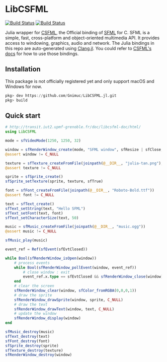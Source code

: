 # LibCSFML

[![Build Status](https://travis-ci.com/Gnimuc/LibCSFML.jl.svg?branch=master)](https://travis-ci.com/Gnimuc/LibCSFML.jl)
[![Build Status](https://ci.appveyor.com/api/projects/status/github/Gnimuc/LibCSFML.jl?svg=true)](https://ci.appveyor.com/project/Gnimuc/LibCSFML-jl)


Julia wrapper for [CSFML](https://github.com/SFML/CSFML), the Official binding of [SFML](https://github.com/SFML/SFML) for C. SFML is a simple, fast, cross-platform and object-oriented multimedia API. It provides access to windowing, graphics, audio and network. The Julia bindings in this repo are auto-generated using [Clang.jl](https://github.com/JuliaInterop/Clang.jl). You could refer to [CSFML's docs](http://transit.iut2.upmf-grenoble.fr/doc/libcsfml-doc/html/index.htm) for how to use those bindings.

## Installation

This package is not officially registered yet and only support macOS and Windows for now.

```julia
pkg> dev https://github.com/Gnimuc/LibCSFML.jl.git
pkg> build
```
## Quick start

```julia
# http://transit.iut2.upmf-grenoble.fr/doc/libcsfml-doc/html/
using LibCSFML

mode = sfVideoMode(1250, 1250, 32)

window = sfRenderWindow_create(mode, "SFML window", sfResize | sfClose, C_NULL)
@assert window != C_NULL

texture = sfTexture_createFromFile(joinpath(@__DIR__, "julia-tan.png"), C_NULL)
@assert texture != C_NULL

sprite = sfSprite_create()
sfSprite_setTexture(sprite, texture, sfTrue)

font = sfFont_createFromFile(joinpath(@__DIR__, "Roboto-Bold.ttf"))
@assert font != C_NULL

text = sfText_create()
sfText_setString(text, "Hello SFML")
sfText_setFont(text, font)
sfText_setCharacterSize(text, 50)

music = sfMusic_createFromFile(joinpath(@__DIR__, "music.ogg"))
@assert music != C_NULL

sfMusic_play(music)

event_ref = Ref(sfEvent(sfEvtClosed))

while Bool(sfRenderWindow_isOpen(window))
    # process events
    while Bool(sfRenderWindow_pollEvent(window, event_ref))
        # close window : exit
        event_ref.x.type == sfEvtClosed && sfRenderWindow_close(window)
    end
    # clear the screen
    sfRenderWindow_clear(window, sfColor_fromRGBA(0,0,0,1))
    # draw the sprite
    sfRenderWindow_drawSprite(window, sprite, C_NULL)
    # draw the text
    sfRenderWindow_drawText(window, text, C_NULL)
    # update the window
    sfRenderWindow_display(window)
end

sfMusic_destroy(music)
sfText_destroy(text)
sfFont_destroy(font)
sfSprite_destroy(sprite)
sfTexture_destroy(texture)
sfRenderWindow_destroy(window)
```
